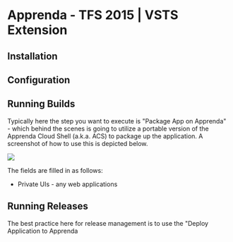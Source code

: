# Apprenda - TFS 2015 | VSTS Extension

## Installation

## Configuration

## Running Builds

Typically here the step you want to execute is "Package App on Apprenda" - which behind the scenes is going to utilize a portable version of the Apprenda Cloud Shell (a.k.a. ACS) to package up the application. A screenshot of how to use this is depicted below.

![](https://s3.amazonaws.com/apprenda-github-docs/tfs/newpackage2.png)

The fields are filled in as follows:

- Private UIs - any web applications

## Running Releases

The best practice here for release management is to use the "Deploy Application to Apprenda
